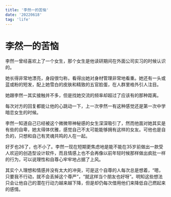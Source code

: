 ```yaml
---
title: '李然一的苦恼'
date: '20220618'
tag: 'life'
---
```

# 李然一的苦恼
李然一曾经喜欢上了一个女生，那个女生是他读研期间在外面公司实习的时候认识的。

她长得非常地漂亮，身段很匀称，看得出她对身材管理非常地看重。她还有一头或蓝或粉的短发，配上她雪白的皮肤和精致的五官脸蛋，在人群里格外引人注目。

她跟李然一其实接触并不多，但是找她交流的频率却超过了应该有的那种距离。

每次对方的回复都能让他的心跳动一下，上一次李然一有这种感觉还是第一次中学暗恋女生的时候。

李然一知道自己已经被这个微微带神秘感的女生深深吸引了，然而他面对她其实是有些的自卑，她太得体优雅，感觉自己不太可能能够拥有这样的女友。可他也是自负的，只想和自己有灵魂共鸣的人在一起。

好歹也26了，也不小了。李然一现在短期更焦虑地是能不能在35岁前做出一款受人欢迎的创造型设计软件，而且情感上也不会再像以前年轻时候那样做出疯批一样的行为，可以说理性和自尊心牢牢地占据了上风。

其实个人理想和情感并没有太大的冲突，可是这个自尊的人每次总是想着，“嗯，只要我不行动，就不会丢掉这个尊严”，“就这样当个朋友也好呀”。明知这些想法只会让他自己的潜在行动力越来越下降，但是却仍每次借用他们来降低自己燃起来的感情。